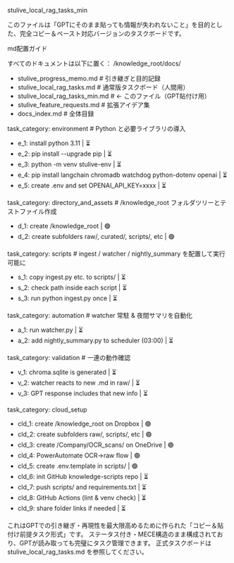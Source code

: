 stulive_local_rag_tasks_min

このファイルは「GPTにそのまま貼っても情報が失われないこと」を目的とした、完全コピー＆ペースト対応バージョンのタスクボードです。

md配置ガイド

すべてのドキュメントは以下に置く： /knowledge_root/docs/

- stulive_progress_memo.md       # 引き継ぎと目的記録
- stulive_local_rag_tasks.md     # 通常版タスクボード（人間用）
- stulive_local_rag_tasks_min.md # ← このファイル（GPT貼付け用）
- stulive_feature_requests.md    # 拡張アイデア集
- docs_index.md                  # 全体目録

task_category: environment  # Python と必要ライブラリの導入

- e_1: install python 3.11                        | ⏳
- e_2: pip install --upgrade pip                 | ⏳
- e_3: python -m venv stulive-env                | ⏳
- e_4: pip install langchain chromadb watchdog python-dotenv openai | ⏳
- e_5: create .env and set OPENAI_API_KEY=xxxx   | ⏳

task_category: directory_and_assets  # /knowledge_root フォルダツリーとテストファイル作成

- d_1: create /knowledge_root                    | 🟢
- d_2: create subfolders raw/, curated/, scripts/, etc | 🟢

task_category: scripts  # ingest / watcher / nightly_summary を配置して実行可能に

- s_1: copy ingest.py etc. to scripts/           | ⏳
- s_2: check path inside each script             | ⏳
- s_3: run python ingest.py once                 | ⏳

task_category: automation  # watcher 常駐 & 夜間サマリを自動化

- a_1: run watcher.py                            | ⏳
- a_2: add nightly_summary.py to scheduler (03:00) | ⏳

task_category: validation  # 一連の動作確認

- v_1: chroma.sqlite is generated                | ⏳
- v_2: watcher reacts to new .md in raw/         | ⏳
- v_3: GPT response includes that new info       | ⏳

task_category: cloud_setup

- cld_1: create /knowledge_root on Dropbox       | 🟢
- cld_2: create subfolders raw/, scripts/, etc   | 🟢
- cld_3: create /Company/OCR_scans/ on OneDrive  | 🟢
- cld_4: PowerAutomate OCR→raw flow              | 🟢
- cld_5: create .env.template in scripts/        | 🟢
- cld_6: init GitHub knowledge-scripts repo      | ⏳
- cld_7: push scripts/ and requirements.txt      | ⏳
- cld_8: GitHub Actions (lint & venv check)      | ⏳
- cld_9: share folder links if needed            | ⏳

これはGPTでの引き継ぎ・再現性を最大限高めるために作られた「コピー＆貼付け前提タスク形式」です。 ステータス付き・MECE構造のまま構成されており、GPTが読み取っても完璧にタスク管理できます。 正式タスクボードは stulive_local_rag_tasks.md を参照してください。

